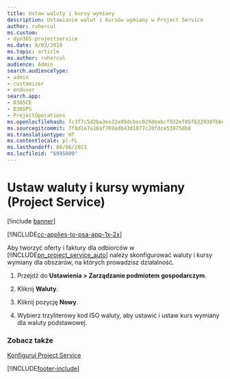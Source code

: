 ```yaml
---
title: Ustaw waluty i kursy wymiany
description: Ustawianie walut i kursów wymiany w Project Service
author: ruhercul
ms.custom:
- dyn365-projectservice
ms.date: 8/03/2018
ms.topic: article
ms.author: ruhercul
audience: Admin
search.audienceType:
- admin
- customizer
- enduser
search.app:
- D365CE
- D365PS
- ProjectOperations
ms.openlocfilehash: fc3f7c5d2ba3ea33a99dcbec029deabcf932ef05f632938fb6d804e7f5405d3d
ms.sourcegitcommit: 7f8d1e7a16af769adb43d1877c28fdce53975db8
ms.translationtype: HT
ms.contentlocale: pl-PL
ms.lasthandoff: 08/06/2021
ms.locfileid: "6995009"
---
```

# <a name="set-up-currencies-and-exchange-rates-project-service"></a>Ustaw waluty i kursy wymiany (Project Service)

[!include [banner](../includes/psa-now-project-operations.md)]

[!INCLUDE[cc-applies-to-psa-app-1x-2x](../includes/cc-applies-to-psa-app-1x-2x.md)]

Aby tworzyć oferty i faktury dla odbiorców w [!INCLUDE[pn_project_service_auto](../includes/pn-project-service-auto.md)] należy skonfigurować waluty i kursy wymiany dla obszarów, na których prowadzisz działalność.  
  
1.  Przejdź do **Ustawienia > Zarządzanie podmiotem gospodarczym**.  
  
2.  Kliknij **Waluty**.  
  
3.  Kliknij pozycję **Nowy**.  
  
4.  Wybierz trzyliterowy kod ISO waluty, aby ustawić i ustaw kurs wymiany dla waluty podstawowej.  
  
### <a name="see-also"></a>Zobacz także  
 [Konfiguruj Project Service](../psa/configure.md)


[!INCLUDE[footer-include](../includes/footer-banner.md)]